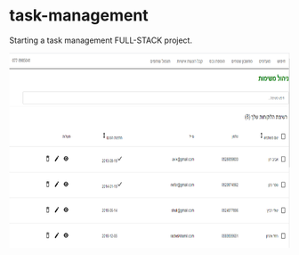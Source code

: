 # task-management

Starting a task management FULL-STACK project.


<kbd><img src="images/dashboard.PNG" height="350"></kbd>
